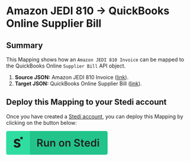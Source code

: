 # Amazon JEDI 810 -> QuickBooks Online Supplier Bill

## Summary

This Mapping shows how an `Amazon JEDI 810 Invoice` can be mapped to the QuickBooks Online `Supplier Bill` API object.

1. **Source JSON:** Amazon JEDI 810 Invoice ([link](https://edi.stedi.com/inspector?value=ISA*00*++++++++++*00*++++++++++*ZZ*ATFDS++++++++++*ZZ*AMAZONDS+++++++*070830*1634*U*00401*000000088*0*T*%3E%0AGS*IN*ATFDS*AMAZONDS*20070911*2001*95*X*004010%0AST*810*000000001%0ABIG*20070822*SINV00070492*20070805****CI%0ACUR*BT*USD%0AN1*RI*TEST+VENDOR*92*PAYE1%0AN3*705+5TH+AVE+S%0AN4*SEATTLE*WA*981044425*US%0AN1*SF*WHSE*92*WHSE%0AITD*01*3*****30*****NET+30%0AIT1*1*2*EA*18.04*NT*SK*1617*PO*TesT0008516*VO*SO00095341*ON*X%0AIT1*2*3*EA*54.42*NT*SK*4927*PO*TesT0008516*VO*SO00095341*ON*X%0ATDS*19934%0ACTT*1*3%0ASE*12*000000001%0AGE*1*88%0AIEA*1*000000088&view=json)).
2. **Target JSON:** QuickBooks Online Supplier Bill ([link](https://developer.intuit.com/app/developer/qbo/docs/api/accounting/all-entities/bill)).

## Deploy this Mapping to your Stedi account

Once you have created a [Stedi account](https://terminal.stedi.com/sign-up?email=), you can deploy this Mapping by clicking on the button below:

[![Run on Stedi](./../RunOnStedi.svg)](https://stedi.com/app/mappings/import?mapping=https://raw.githubusercontent.com/Stedi/starter-kit/main/mappings-examples/amazon-jedi-810-to-quickbooks-online-supplier-bill/mapping.json&source_json=https://raw.githubusercontent.com/Stedi/starter-kit/main/mappings-examples/amazon-jedi-810-to-quickbooks-online-supplier-bill/amazon-jedi-810.json&target_json=https://raw.githubusercontent.com/Stedi/starter-kit/main/mappings-examples/amazon-jedi-810-to-quickbooks-online-supplier-bill/quickbooks-online-supplier-bill.json&referrer=starter-kit)
